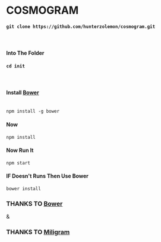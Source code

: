 <h1>COSMOGRAM</h1>

<h4><code>git clone https://github.com/hunterzolemon/cosmogram.git</code></h4><br>
<h4>Into The Folder</h4>
<h4><code>cd init</code></h4><br>
<h4>Install  <a href="https://bower.io">Bower</a></h4><br>
<code>npm install -g bower</code><br>
<h4>Now</h4>
<code>npm install</code>
<h4>Now Run It</h4>
<code>npm start</code>
<h4>IF Doesn't Runs Then Use Bower</h4>
<code>bower install</code>
<footer><h3>THANKS TO <a href="https://bower.io">Bower</a></h3> & <h3>THANKS TO <a href="https://milligram.io">Miligram</a></h3></footer>
